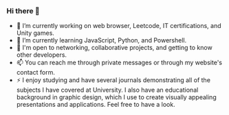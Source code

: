 ### Hi there 👋
- 🔭 I’m currently working on web browser, Leetcode, IT certifications, and Unity games.
- 🌱 I’m currently learning JavaScript, Python, and Powershell.
- 💬 I'm open to networking, collaborative projects, and getting to know other developers. 
- 📫 You can reach me through private messages or through my website's contact form.
- ⚡ I enjoy studying and have several journals demonstrating all of the subjects I have covered at University. I also have an educational background in graphic design, which I use to create visually appealing presentations and applications. Feel free to have a look.
